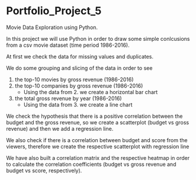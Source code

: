 # Portfolio_Project_5
Movie Data Exploration using Python. 

In this project we will use Python in order to draw some simple conlcusions from a csv movie dataset (time period 1986-2016).

At first we check the data for missing values and duplicates. 

We do some grouping and slicing of the data in order to see
  1. the top-10 movies by gross revenue (1986-2016)
  2. the top-10 companies by gross revenue (1986-2016)
      - Using the data from 2. we create a horizontal bar chart
  3. the total gross revenue by year (1986-2016)
      - Using the data from 3. we create a line chart 

We check the hypothesis that there is a positive correlation between the budget and the gross revenue, so we create a scatterplot (budget vs gross revenue) and then we add a regression line. 

We also check if there is a correlation between budget and score from the viewers, therefore we create the 
respective scatterplot with regression line

We have also built a correlation matrix and the respective heatmap in order to calculate the correlation coefficients (budget vs gross revenue and budget vs score, respectively).

